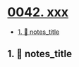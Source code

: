 # [0042. xxx](https://github.com/Tdahuyou/TNotes.nodejs/tree/main/notes/0042.%20xxx)

<!-- region:toc -->

- [1. 📒 notes_title](#1--notes_title)

<!-- endregion:toc -->

## 1. 📒 notes_title

